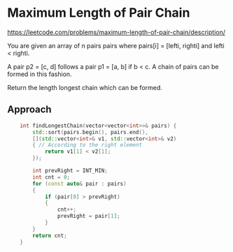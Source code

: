 # Maximum Length of Pair Chain

https://leetcode.com/problems/maximum-length-of-pair-chain/description/

You are given an array of n pairs pairs where pairs[i] = [lefti, righti] and lefti < righti.

A pair p2 = [c, d] follows a pair p1 = [a, b] if b < c. A chain of pairs can be formed in this fashion.

Return the length longest chain which can be formed.


## Approach

``` C++
    int findLongestChain(vector<vector<int>>& pairs) {
        std::sort(pairs.begin(), pairs.end(), 
        [](std::vector<int>& v1, std::vector<int>& v2)
        { // According to the right element
            return v1[1] < v2[1];
        });

        int prevRight = INT_MIN;
        int cnt = 0;
        for (const auto& pair : pairs)
        {
            if (pair[0] > prevRight)
            {
                cnt++;
                prevRight = pair[1];
            }
        }   
        return cnt;
    }
```